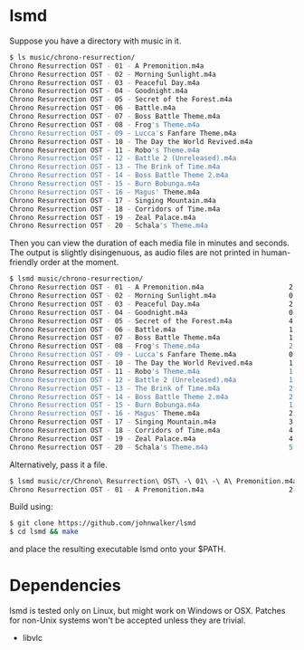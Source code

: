# lsmd

Suppose you have a directory with music in it.

````bash
$ ls music/chrono-resurrection/
Chrono Resurrection OST - 01 - A Premonition.m4a
Chrono Resurrection OST - 02 - Morning Sunlight.m4a
Chrono Resurrection OST - 03 - Peaceful Day.m4a
Chrono Resurrection OST - 04 - Goodnight.m4a
Chrono Resurrection OST - 05 - Secret of the Forest.m4a
Chrono Resurrection OST - 06 - Battle.m4a
Chrono Resurrection OST - 07 - Boss Battle Theme.m4a
Chrono Resurrection OST - 08 - Frog's Theme.m4a
Chrono Resurrection OST - 09 - Lucca's Fanfare Theme.m4a
Chrono Resurrection OST - 10 - The Day the World Revived.m4a
Chrono Resurrection OST - 11 - Robo's Theme.m4a
Chrono Resurrection OST - 12 - Battle 2 (Unreleased).m4a
Chrono Resurrection OST - 13 - The Brink of Time.m4a
Chrono Resurrection OST - 14 - Boss Battle Theme 2.m4a
Chrono Resurrection OST - 15 - Burn Bobunga.m4a
Chrono Resurrection OST - 16 - Magus' Theme.m4a
Chrono Resurrection OST - 17 - Singing Mountain.m4a
Chrono Resurrection OST - 18 - Corridors of Time.m4a
Chrono Resurrection OST - 19 - Zeal Palace.m4a
Chrono Resurrection OST - 20 - Schala's Theme.m4a
````

Then you can view the duration of each media file in minutes and
seconds. The output is slightly disingenuous, as audio files are not
printed in human-friendly order at the moment.

````bash
$ lsmd music/chrono-resurrection/
Chrono Resurrection OST - 01 - A Premonition.m4a                     2:03
Chrono Resurrection OST - 02 - Morning Sunlight.m4a                  0:39
Chrono Resurrection OST - 03 - Peaceful Day.m4a                      2:42
Chrono Resurrection OST - 04 - Goodnight.m4a                         0:10
Chrono Resurrection OST - 05 - Secret of the Forest.m4a              4:33
Chrono Resurrection OST - 06 - Battle.m4a                            1:40
Chrono Resurrection OST - 07 - Boss Battle Theme.m4a                 1:17
Chrono Resurrection OST - 08 - Frog's Theme.m4a                      2:50
Chrono Resurrection OST - 09 - Lucca's Fanfare Theme.m4a             0:44
Chrono Resurrection OST - 10 - The Day the World Revived.m4a         1:13
Chrono Resurrection OST - 11 - Robo's Theme.m4a                      1:24
Chrono Resurrection OST - 12 - Battle 2 (Unreleased).m4a             1:22
Chrono Resurrection OST - 13 - The Brink of Time.m4a                 2:34
Chrono Resurrection OST - 14 - Boss Battle Theme 2.m4a               2:34
Chrono Resurrection OST - 15 - Burn Bobunga.m4a                      1:39
Chrono Resurrection OST - 16 - Magus' Theme.m4a                      2:48
Chrono Resurrection OST - 17 - Singing Mountain.m4a                  3:21
Chrono Resurrection OST - 18 - Corridors of Time.m4a                 4:19
Chrono Resurrection OST - 19 - Zeal Palace.m4a                       4:07
Chrono Resurrection OST - 20 - Schala's Theme.m4a                    5:25
````

Alternatively, pass it a file.

````bash
$ lsmd music/cr/Chrono\ Resurrection\ OST\ -\ 01\ -\ A\ Premonition.m4a
Chrono Resurrection OST - 01 - A Premonition.m4a                     2:03
````

Build using:

````bash
$ git clone https://github.com/johnwalker/lsmd
$ cd lsmd && make
````

and place the resulting executable lsmd onto your $PATH.

# Dependencies

lsmd is tested only on Linux, but might work on Windows or
OSX. Patches for non-Unix systems won't be accepted unless they are
trivial.

+ libvlc